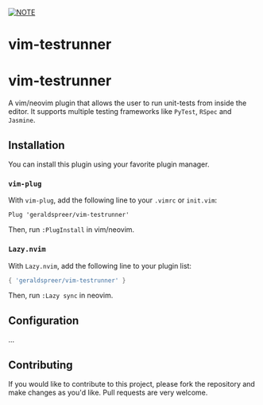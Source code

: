 [![NOTE](https://img.shields.io/badge/NOTE-Work%20In%20Progress-yellow)](https://shields.io/)
# vim-testrunner

# vim-testrunner

A vim/neovim plugin that allows the user to run unit-tests from inside the editor. It supports multiple testing frameworks like `PyTest`, `RSpec` and `Jasmine`. 


## Installation

You can install this plugin using your favorite plugin manager. 

### `vim-plug`

With `vim-plug`, add the following line to your `.vimrc` or `init.vim`:
```vim
Plug 'geraldspreer/vim-testrunner'
```
Then, run `:PlugInstall` in vim/neovim.

### `Lazy.nvim`

With `Lazy.nvim`, add the following line to your plugin list:
```lua
{ 'geraldspreer/vim-testrunner' }
```
Then, run `:Lazy sync` in neovim.

## Configuration
...

## Contributing

If you would like to contribute to this project, please fork the repository and make changes as you'd like. Pull requests are very welcome.



